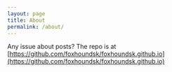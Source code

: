 ```yaml
---
layout: page
title: About
permalink: /about/
---
```


Any issue about posts? The repo is at [https://github.com/foxhoundsk/foxhoundsk.github.io](https://github.com/foxhoundsk/foxhoundsk.github.io)

[jekyll-organization]: https://github.com/jekyll
